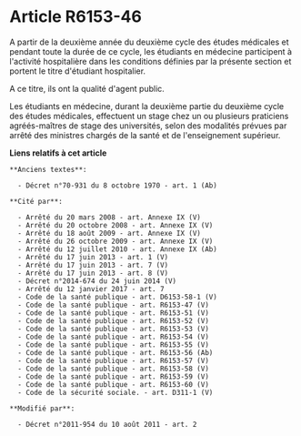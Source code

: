 # Article R6153-46

A partir de la deuxième année du deuxième cycle des études médicales et pendant toute la durée de ce cycle, les étudiants en
médecine participent à l'activité hospitalière dans les conditions définies par la présente section et portent le titre
d'étudiant hospitalier.

A ce titre, ils ont la qualité d'agent public. 

Les étudiants en médecine, durant la deuxième partie du deuxième cycle des études médicales, effectuent un stage chez un ou
plusieurs praticiens agréés-maîtres de stage des universités, selon des modalités prévues par arrêté des ministres chargés de
la santé et de l'enseignement supérieur.

**Liens relatifs à cet article**

	**Anciens textes**:

	  - Décret n°70-931 du 8 octobre 1970 - art. 1 (Ab)

	**Cité par**:

	  - Arrêté du 20 mars 2008 - art. Annexe IX (V)
	  - Arrêté du 20 octobre 2008 - art. Annexe IX (V)
	  - Arrêté du 18 août 2009 - art. Annexe IX (V)
	  - Arrêté du 26 octobre 2009 - art. Annexe IX (V)
	  - Arrêté du 12 juillet 2010 - art. Annexe IX (Ab)
	  - Arrêté du 17 juin 2013 - art. 1 (V)
	  - Arrêté du 17 juin 2013 - art. 7 (V)
	  - Arrêté du 17 juin 2013 - art. 8 (V)
	  - Décret n°2014-674 du 24 juin 2014 (V)
	  - Arrêté du 12 janvier 2017 - art. 7
	  - Code de la santé publique - art. D6153-58-1 (V)
	  - Code de la santé publique - art. R6153-47 (V)
	  - Code de la santé publique - art. R6153-51 (V)
	  - Code de la santé publique - art. R6153-52 (V)
	  - Code de la santé publique - art. R6153-53 (V)
	  - Code de la santé publique - art. R6153-54 (V)
	  - Code de la santé publique - art. R6153-55 (V)
	  - Code de la santé publique - art. R6153-56 (Ab)
	  - Code de la santé publique - art. R6153-57 (V)
	  - Code de la santé publique - art. R6153-58 (V)
	  - Code de la santé publique - art. R6153-59 (V)
	  - Code de la santé publique - art. R6153-60 (V)
	  - Code de la sécurité sociale. - art. D311-1 (V)

	**Modifié par**:

	  - Décret n°2011-954 du 10 août 2011 - art. 2
